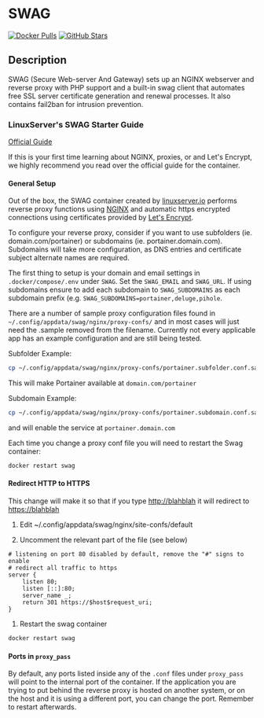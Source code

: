 # SWAG

[![Docker Pulls](https://img.shields.io/docker/pulls/linuxserver/swag?style=flat-square&color=607D8B&label=docker%20pulls&logo=docker)](https://hub.docker.com/r/linuxserver/swag)
[![GitHub Stars](https://img.shields.io/github/stars/linuxserver/docker-swag?style=flat-square&color=607D8B&label=github%20stars&logo=github)](https://github.com/linuxserver/docker-swag)

## Description

SWAG (Secure Web-server And Gateway) sets up an NGINX webserver and reverse proxy with PHP support and a built-in swag client that automates free SSL server certificate generation and renewal processes. It also contains fail2ban for intrusion prevention.

### LinuxServer's SWAG Starter Guide

[Official Guide](https://docs.linuxserver.io/general/swag)

If this is your first time learning about NGINX, proxies, or and Let's Encrypt, we highly recommend you read over the official guide for the container.

#### General Setup

Out of the box, the SWAG container created by [linuxserver.io](https://www.linuxserver.io/) performs reverse proxy functions using [NGINX](https://www.nginx.com/) and automatic https encrypted connections using certificates provided by [Let's Encrypt](https://letsencrypt.org/).

To configure your reverse proxy, consider if you want to use subfolders (ie. domain.com/portainer) or subdomains (ie. portainer.domain.com). Subdomains will take more configuration, as DNS entries and certificate subject alternate names are required.

The first thing to setup is your domain and email settings in `.docker/compose/.env` under `SWAG`. Set the `SWAG_EMAIL` and `SWAG_URL`. If using subdomains ensure to add each subdomain to `SWAG_SUBDOMAINS` as each subdomain prefix (e.g. `SWAG_SUBDOMAINS=portainer,deluge,pihole`.

There are a number of sample proxy configuration files found in `~/.config/appdata/swag/nginx/proxy-confs/` and in most cases will just need the .sample removed from the filename. Currently not every applicable app has an example configuration and are still being tested.

Subfolder Example:

```bash
cp ~/.config/appdata/swag/nginx/proxy-confs/portainer.subfolder.conf.sample ~/.config/appdata/swag/nginx/proxy-confs/portainer.subfolder.conf
```

This will make Portainer available at `domain.com/portainer`

Subdomain Example:

```bash
cp ~/.config/appdata/swag/nginx/proxy-confs/portainer.subdomain.conf.sample ~/.config/appdata/swag/nginx/proxy-confs/portainer.subdomain.conf
```

and will enable the service at `portainer.domain.com`

Each time you change a proxy conf file you will need to restart the Swag container:

```bash
docker restart swag
```

#### Redirect HTTP to HTTPS

This change will make it so that if you type <http://blahblah> it will redirect to <https://blahblah>

1. Edit ~/.config/appdata/swag/nginx/site-confs/default

1. Uncomment the relevant part of the file (see below)

```nginx
# listening on port 80 disabled by default, remove the "#" signs to enable
# redirect all traffic to https
server {
    listen 80;
    listen [::]:80;
    server_name _;
    return 301 https://$host$request_uri;
}
```

1. Restart the swag container

```bash
docker restart swag
```

#### Ports in `proxy_pass`

By default, any ports listed inside any of the `.conf` files under `proxy_pass` will point to the internal port of the container. If the application you are trying to put behind the reverse proxy is hosted on another system, or on the host and it is using a different port, you can change the port. Remember to restart afterwards.
